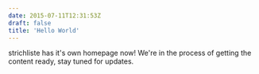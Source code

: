 ```yaml
---
date: 2015-07-11T12:31:53Z
draft: false
title: 'Hello World'
---
```


strichliste has it's own homepage now! We're in the process of getting the
content ready, stay tuned for updates.
